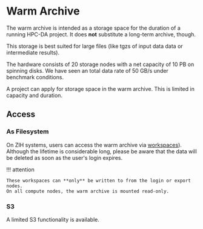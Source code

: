 # Warm Archive

The warm archive is intended as a storage space for the duration of a running HPC-DA project.
It does **not** substitute a long-term archive, though.

This storage is best suited for large files (like tgzs of input data data or intermediate results).

The hardware consists of 20 storage nodes with a net capacity of 10 PB on spinning disks.
We have seen an total data rate of 50 GB/s under benchmark conditions.

A project can apply for storage space in the warm archive.
This is limited in capacity and
duration.

## Access

### As Filesystem

On ZIH systems, users can access the warm archive via [workspaces](workspaces.md)).
Although the lifetime is considerable long, please be aware that the data will be
deleted as soon as the user's login expires.

!!! attention

    These workspaces can **only** be written to from the login or export nodes.
    On all compute nodes, the warm archive is mounted read-only.

### S3

A limited S3 functionality is available.
